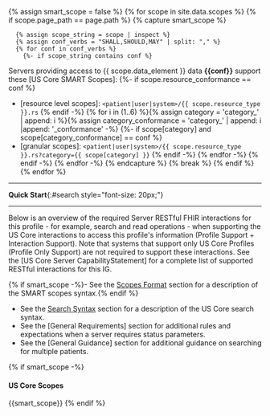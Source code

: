<!-- This liquid script creates context specific text for each pages quickstart using input data from input/data/scopes.csv -->
{% assign smart_scope = false %}
{% for scope in site.data.scopes %}
  {% if scope.page_path == page.path %}
    {% capture smart_scope %}

      {% assign scope_string = scope | inspect %} 
      {% assign conf_verbs = "SHALL,SHOULD,MAY" | split: "," %}
      {% for conf in conf_verbs %}
        {%- if scope_string contains conf %}
Servers providing access to {{ scope.data_element }} data **{{conf}}** support these [US Core SMART Scopes]:
          {%- if scope.resource_conformance == conf %}
  -  [resource level scopes]\: `<patient|user|system>/{{ scope.resource_type }}.rs`
          {% endif -%}
          {% for i in (1..6) %}{% assign category =  'category_' | append: i %}{% assign category_conformance =  'category_' | append: i |append: '_conformance' -%}
            {%- if scope[category] and scope[category_conformance] == conf %}
  -  [granular scopes]\: `<patient|user|system>/{{ scope.resource_type }}.rs?category={{ scope[category] }}`
            {% endif -%}
          {% endfor -%}
        {% endif -%}
      {% endfor -%}
     {% endcapture %}
    {% break %}
  {% endif %}
{% endfor %}

---

**Quick Start**{:#search style="font-size: 20px;"}
<a name="quick-start"> </a>

---

Below is an overview of the required Server RESTful FHIR interactions for this profile - for example, search and read operations - when supporting the US Core interactions to access this profile's information (Profile Support + Interaction Support). Note that systems that support only US Core Profiles (Profile Only Support) are not required to support these interactions.  See the [US Core Server CapabilityStatement] for a complete list of supported RESTful interactions for this IG.

{% if smart_scope -%}- See the [Scopes Format](scopes.html#scopes-format) section for a description of the SMART scopes syntax.{% endif %}
- See the [Search Syntax](general-guidance.html#search-syntax) section for a description of the US Core search syntax.
- See the [General Requirements] section for additional rules and expectations when a server requires status parameters.
- See the [General Guidance] section for additional guidance on searching for multiple patients.





{% if smart_scope -%}
#### US Core Scopes
{{smart_scope}}
{% endif %}




